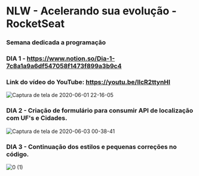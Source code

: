 # NLW - Acelerando sua evolução - RocketSeat
### Semana dedicada a programação ###
 
### DIA 1 - https://www.notion.so/Dia-1-7c8a1a9a6df547058f1473f899a3b9c4 ###

### Link do vídeo do YouTube: https://youtu.be/IlcR2ttynHI ###

![Captura de tela de 2020-06-01 22-16-05](https://user-images.githubusercontent.com/54520187/83705683-fd130080-a5eb-11ea-8fc1-c417cc9d9f1f.png)

### DIA 2 - Criação de formulário para consumir API de localização com UF's e Cidades.

![Captura de tela de 2020-06-03 00-38-41](https://user-images.githubusercontent.com/54520187/83705886-7dd1fc80-a5ec-11ea-88f5-84a4bd2104c1.png)

### DIA 3 - Continuação dos estilos e pequenas correções no código. 
![0 (1)](https://user-images.githubusercontent.com/54520187/83705509-8bd34d80-a5eb-11ea-84e2-bdc562d32122.jpeg)
